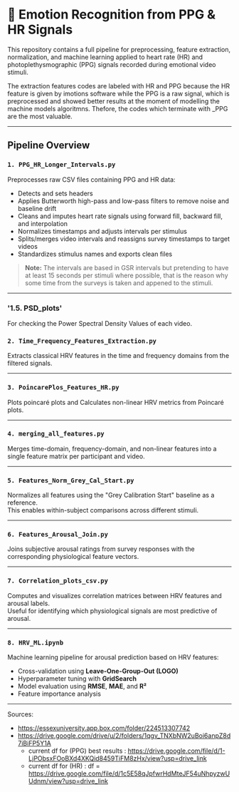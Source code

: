 # 🧠 Emotion Recognition from PPG & HR Signals

This repository contains a full pipeline for preprocessing, feature extraction, normalization, and machine learning applied to heart rate (HR) and photoplethysmographic (PPG) signals recorded during emotional video stimuli.

The extraction features codes are labeled with HR and PPG because the HR feature is given by imotions software while the PPG is a raw signal, which is preprocessed and showed better results at the moment of modelling the machine models algoritmns. Thefore, the codes which terminate with _PPG are the most valuable. 

---

## Pipeline Overview

### `1. PPG_HR_Longer_Intervals.py`
Preprocesses raw CSV files containing PPG and HR data:
- Detects and sets headers
- Applies Butterworth high-pass and low-pass filters to remove noise and baseline drift
- Cleans and imputes heart rate signals using forward fill, backward fill, and interpolation
- Normalizes timestamps and adjusts intervals per stimulus
- Splits/merges video intervals and reassigns survey timestamps to target videos
- Standardizes stimulus names and exports clean files

> **Note:** The intervals are based in GSR intervals but pretending to have at least 15 seconds per stimuli where possible, that is the reason why some time from the surveys is taken and appened to the stimuli.
---

### '1.5. PSD_plots'
For checking the Power Spectral Density Values of each video. 

### `2. Time_Frequency_Features_Extraction.py`
Extracts classical HRV features in the time and frequency domains from the filtered signals.

---

### `3. PoincarePlos_Features_HR.py`
Plots poincaré plots and Calculates non-linear HRV metrics from Poincaré plots.

---

### `4. merging_all_features.py`
Merges time-domain, frequency-domain, and non-linear features into a single feature matrix per participant and video.

---

### `5. Features_Norm_Grey_Cal_Start.py`
Normalizes all features using the "Grey Calibration Start" baseline as a reference.  
This enables within-subject comparisons across different stimuli.

---

### `6. Features_Arousal_Join.py`
Joins subjective arousal ratings from survey responses with the corresponding physiological feature vectors.

---

### `7. Correlation_plots_csv.py`
Computes and visualizes correlation matrices between HRV features and arousal labels.  
Useful for identifying which physiological signals are most predictive of arousal.

---

### `8. HRV_ML.ipynb`
Machine learning pipeline for arousal prediction based on HRV features:
- Cross-validation using **Leave-One-Group-Out (LOGO)**
- Hyperparameter tuning with **GridSearch**
- Model evaluation using **RMSE**, **MAE**, and **R²**
- Feature importance analysis


---

Sources: 
- https://essexuniversity.app.box.com/folder/224513307742
- https://drive.google.com/drive/u/2/folders/1qgv_TNXbNW2uBoi6anpZ8d7iBiFP5Y1A
   - current df for (PPG) best results : https://drive.google.com/file/d/1-LjPObsxFOoBXd4XKQid8459TiFM8zHx/view?usp=drive_link
   - current df for (HR) : df = https://drive.google.com/file/d/1c5E58qJpfwrHdMteJF54uNhpyzwUUdnm/view?usp=drive_link 
     

